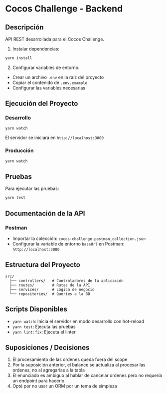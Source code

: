 # Cocos Challenge - Backend

## Descripción

API REST desarrollada para el Cocos Challenge.

1. Instalar dependencias:

```bash
yarn install
```

2. Configurar variables de entorno:

- Crear un archivo `.env` en la raíz del proyecto
- Copiar el contenido de `.env.example`
- Configurar las variables necesarias

## Ejecución del Proyecto

### Desarrollo

```bash
yarn watch
```

El servidor se iniciará en `http://localhost:3000`

### Producción

```bash
yarn watch
```

## Pruebas

Para ejecutar las pruebas:

```bash
yarn test
```

## Documentación de la API

### Postman

- Importar la colección: `cocos-challenge.postman_collection.json`
- Configurar la variable de entorno `baseUrl` en Postman: `http://localhost:3000`

## Estructura del Proyecto

```
src/
  ├── controllers/   # Controladores de la aplicación
  ├── routes/        # Rutas de la API
  ├── services/      # Lógica de negocio
  └── repositories/  # Queries a la BD

```

## Scripts Disponibles

- `yarn watch`: Inicia el servidor en modo desarrollo con hot-reload
- `yarn test`: Ejecuta las pruebas
- `yarn lint:fix`: Ejecuta el linter

## Suposiciones / Decisiones

1. El procesamiento de las ordenes queda fuera del scope
2. Por la suposición anterior, el balance se actualiza al procesar las ordenes, no al agregarlas a la tabla
3. El enunciado es ambiguo al hablar de cancelar ordenes pero no requería un endpoint para hacerlo
4. Opté por no usar un ORM por un tema de simpleza

